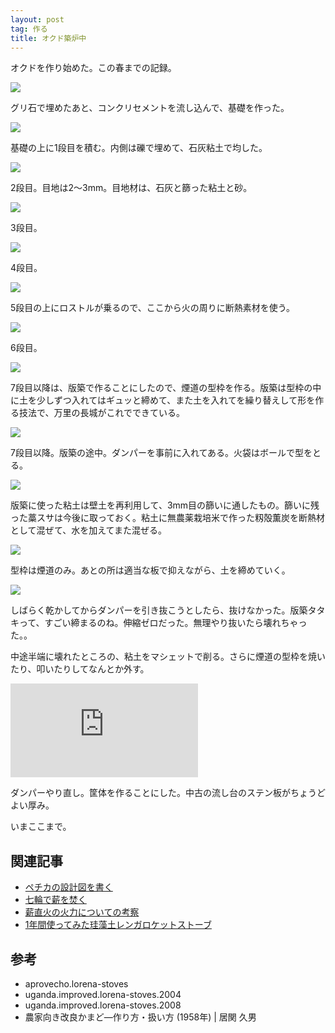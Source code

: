 ```yaml
---
layout: post
tag: 作る
title: オクド築炉中
---
```

オクドを作り始めた。この春までの記録。

![](https://kobapan.com/p/_data/i/galleries/make/IMG_2797-me.JPG)

グリ石で埋めたあと、コンクリセメントを流し込んで、基礎を作った。

![](https://kobapan.com/p/_data/i/galleries/make/IMG_2814-me.JPG)

基礎の上に1段目を積む。内側は礫で埋めて、石灰粘土で均した。

![](https://kobapan.com/p/_data/i/galleries/make/IMG_2817-me.JPG)

2段目。目地は2～3mm。目地材は、石灰と篩った粘土と砂。

![](https://kobapan.com/p/_data/i/galleries/make/IMG_2818-me.JPG)

3段目。

![](https://kobapan.com/p/_data/i/galleries/make/IMG_2828-me.JPG)

4段目。

![](https://kobapan.com/p/_data/i/galleries/make/IMG_2829-me.JPG)

5段目の上にロストルが乗るので、ここから火の周りに断熱素材を使う。

![](https://kobapan.com/p/_data/i/galleries/make/IMG_2830-me.JPG)

6段目。

![](https://kobapan.com/p/_data/i/galleries/make/IMG_2833-me.JPG)

7段目以降は、版築で作ることにしたので、煙道の型枠を作る。版築は型枠の中に土を少しずつ入れてはギュッと締めて、また土を入れてを繰り替えして形を作る技法で、万里の長城がこれでできている。

![](https://kobapan.com/p/_data/i/galleries/make/IMG_2835-me.JPG)

7段目以降。版築の途中。ダンパーを事前に入れてある。火袋はボールで型をとる。

![](https://kobapan.com/p/_data/i/galleries/make/IMG_2837-me.JPG)

版築に使った粘土は壁土を再利用して、3mm目の篩いに通したもの。篩いに残った藁スサは今後に取っておく。粘土に無農薬栽培米で作った籾殻薫炭を断熱材として混ぜて、水を加えてまた混ぜる。

![](https://kobapan.com/p/_data/i/galleries/make/IMG_2840-me.JPG)

型枠は煙道のみ。あとの所は適当な板で抑えながら、土を締めていく。

![](https://kobapan.com/p/_data/i/galleries/make/IMG_2841-me.JPG)

しばらく乾かしてからダンパーを引き抜こうとしたら、抜けなかった。版築タタキって、すごい締まるのね。伸縮ゼロだった。無理やり抜いたら壊れちゃった。。

中途半端に壊れたところの、粘土をマシェットで削る。さらに煙道の型枠を焼いたり、叩いたりしてなんとか外す。

![](https://kobapan.com/p/i.php?/galleries/make/IMG_2842-me.JPG)

ダンパーやり直し。筐体を作ることにした。中古の流し台のステン板がちょうどよい厚み。

いまここまで。

## 関連記事

- [ペチカの設計図を書く](http://kobapan.com/blog/2019/01/26/pechka.html)
- [七輪で薪を焚く](http://kobapan.com/blog/2017/03/23/hichirin.html)
- [薪直火の火力についての考察](http://kobapan.com/blog/2017/03/01/irori.html)
- [1年間使ってみた珪藻土レンガロケットストーブ](http://kobapan.com/blog/2017/02/18/rocket.html)

## 参考

- aprovecho.lorena-stoves
- uganda.improved.lorena-stoves.2004
- uganda.improved.lorena-stoves.2008
- 農家向き改良かまど―作り方・扱い方 (1958年) | 居関 久男
